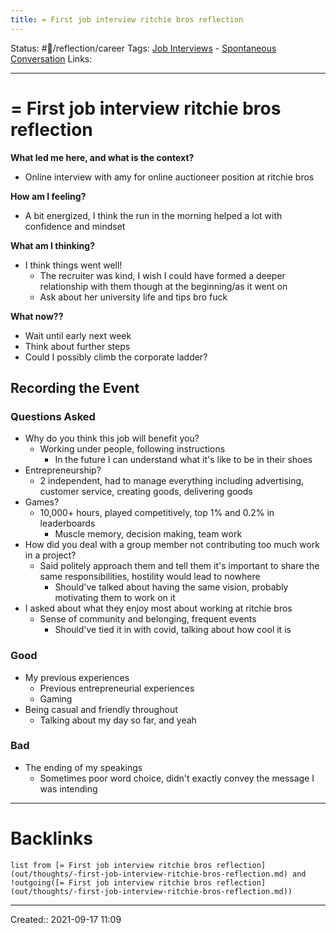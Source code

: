 ```yaml
---
title: = First job interview ritchie bros reflection
---
```

Status: #💭/reflection/career
Tags: [Job Interviews](out/job-interviews.md) - [Spontaneous Conversation](None)
Links:
___
# = First job interview ritchie bros reflection
**What led me here, and what is the context?**
- Online interview with amy for online auctioneer position at ritchie bros

**How am I feeling?**
 - A bit energized, I think the run in the morning helped a lot with confidence and mindset

**What am I thinking?**
- I think things went well!
	- The recruiter was kind, I wish I could have formed a deeper relationship with them though at the beginning/as it went on
	- Ask about her university life and tips bro fuck

**What now??**
- Wait until early next week
- Think about further steps
- Could I possibly climb the corporate ladder?

## Recording the Event
### Questions Asked
- Why do you think this job will benefit you?
	- Working under people, following instructions
		- In the future I can understand what it's like to be in their shoes
- Entrepreneurship?
	- 2 independent, had to manage everything including advertising, customer service, creating goods, delivering goods
- Games?
	- 10,000+ hours, played competitively, top 1% and 0.2% in leaderboards
		- Muscle memory, decision making, team work
- How did you deal with a group member not contributing too much work in a project?
	- Said politely approach them and tell them it's important to share the same responsibilities, hostility would lead to nowhere
		- Should've talked about having the same vision, probably motivating them to work on it
- I asked about what they enjoy most about working at ritchie bros
	- Sense of community and belonging, frequent events
		- Should've tied it in with covid, talking about how cool it is
### Good
- My previous experiences
	- Previous entrepreneurial experiences
	- Gaming
- Being casual and friendly throughout
	- Talking about my day so far, and yeah
### Bad
- The ending of my speakings
	- Sometimes poor word choice, didn't exactly convey the message I was intending
___
# Backlinks
```dataview
list from [= First job interview ritchie bros reflection](out/thoughts/-first-job-interview-ritchie-bros-reflection.md) and !outgoing([= First job interview ritchie bros reflection](out/thoughts/-first-job-interview-ritchie-bros-reflection.md))
```
___
Created::  2021-09-17 11:09

